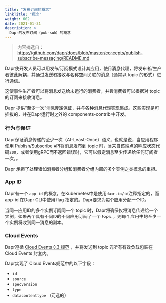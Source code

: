 ```yaml
---
title: "发布订阅的概念"
linkTitle: "概念"
weight: 602
date: 2021-01-31
description: >
  Dapr的发布订阅（pub-sub）的概念
---
```


> 内容摘选自：https://github.com/dapr/docs/blob/master/concepts/publish-subscribe-messaging/README.md

Dapr使开发人员可以用发布/订阅模式设计其应用，使用消息代理，将发布者/生产者彼此解耦，并通过发送和接收与名称空间关联的消息（通常以 topic 的形式）进行通信。

这使事件生产者可以将消息发送给未运行的消费者，并且消费者可以根据对 topic 的订阅来接收消息。

Dapr 提供“至少一次”消息传递保证，并与各种消息代理实现集成。这些实现是可插拔的，并在Dapr运行时之外的 components-contrib 中开发。

### 行为与保证

Dapr保证消息传递的至少一次（At-Least-Once）语义。也就是说，当应用程序使用 Publish/Subscribe API将消息发布到 topic 时，当来自该端点的响应状态代码`200`，或者使用gRPC而不返回错误时，它可以假定消息至少传递给任何订阅者一次，。

Dapr 承担了处理诸如消费者分组和消费者分组内部的多个实例之类概念的重担。

### App ID

Dapr有一个 `app id` 的概念。在Kubernetes中是使用`dapr.io/id`注释指定的，而 app-id 在Dapr CLI中使用 flag 指定的。Dapr要求为每个应用分配一个ID。

当同一应用ID的多个实例订阅同一个 topic 时，Dapr将确保仅将消息传递给一个实例。如果两个具有不同ID的不同应用订阅了一个 topic ，则每个应用中的至少一个实例将收到同一消息的副本。

### Cloud Events

Dapr遵循 [Cloud Events 0.3 规范](https://github.com/cloudevents/spec/tree/v0.3) ，并将发送到 topic 的所有有效负载包装在 Cloud Events 封套内。

Dapr实现了 Cloud Events规范中的以下字段：

- `id`
- `source`
- `specversion`
- `type`
- `datacontenttype` （可选的）